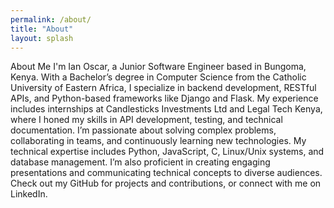 ```yaml
---
permalink: /about/
title: "About"
layout: splash
---
```

About Me
I'm Ian Oscar, a Junior Software Engineer based in Bungoma, Kenya. With a Bachelor’s degree in Computer Science from the Catholic University of Eastern Africa, I specialize in backend development, RESTful APIs, and Python-based frameworks like Django and Flask. My experience includes internships at Candlesticks Investments Ltd and Legal Tech Kenya, where I honed my skills in API development, testing, and technical documentation.
I’m passionate about solving complex problems, collaborating in teams, and continuously learning new technologies. My technical expertise includes Python, JavaScript, C, Linux/Unix systems, and database management. I’m also proficient in creating engaging presentations and communicating technical concepts to diverse audiences.
Check out my GitHub for projects and contributions, or connect with me on LinkedIn.

